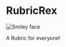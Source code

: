 RubricRex
==========
<img src="http://i.imgur.com/ctxson5.png" alt="Smiley face" max-width="250"> <br>

A Rubric for everyone!